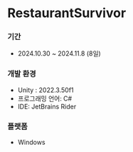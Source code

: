 # RestaurantSurvivor

### 기간

- 2024.10.30 ~ 2024.11.8 (8일)

### 개발 환경 

- Unity : 2022.3.50f1  
- 프로그래밍 언어: C#  
- IDE: JetBrains Rider  

### 플랫폼

- Windows
